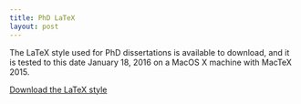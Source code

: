 ```yaml
---
title: PhD LaTeX
layout: post
---
```


The LaTeX style used for PhD dissertations is available to download, and it is tested to this date January 18, 2016 on a MacOS X machine with MacTeX 2015.

[Download the LaTeX style](https://bitbucket.org/fmilicchio/fmilicchio.bitbucket.org/downloads/dia-phd-latex.zip)
